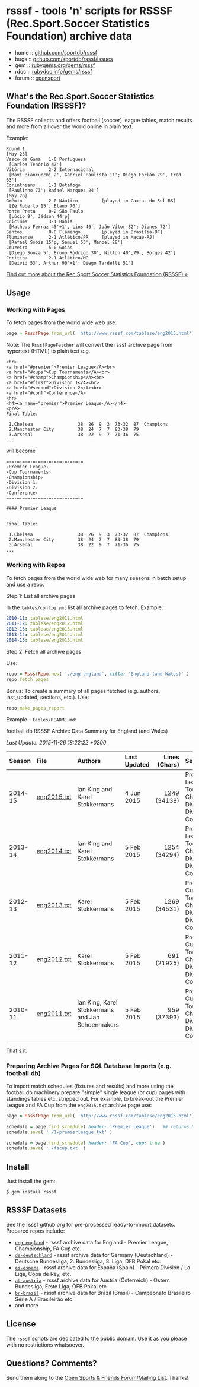 # rsssf - tools 'n' scripts for RSSSF (Rec.Sport.Soccer Statistics Foundation) archive data


* home  :: [github.com/sportdb/rsssf](https://github.com/sportdb/rsssf)
* bugs  :: [github.com/sportdb/rsssf/issues](https://github.com/sportdb/rsssf/issues)
* gem   :: [rubygems.org/gems/rsssf](https://rubygems.org/gems/rsssf)
* rdoc  :: [rubydoc.info/gems/rsssf](http://rubydoc.info/gems/rsssf)
* forum :: [opensport](http://groups.google.com/group/opensport)


## What's the Rec.Sport.Soccer Statistics Foundation (RSSSF)? 

The RSSSF collects and offers football (soccer) league tables, match results and more
from all over the world online in plain text.

Example:

```
Round 1
[May 25]
Vasco da Gama   1-0 Portuguesa
 [Carlos Tenório 47']
Vitória         2-2 Internacional
 [Maxi Biancucchi 2', Gabriel Paulista 11'; Diego Forlán 29', Fred 63']
Corinthians     1-1 Botafogo
 [Paulinho 73'; Rafael Marques 24']
[May 26]
Grêmio          2-0 Náutico         [played in Caxias do Sul-RS]
 [Zé Roberto 15', Elano 70']
Ponte Preta     0-2 São Paulo
 [Lúcio 9', Jádson 44'p]
Criciúma        3-1 Bahia
 [Matheus Ferraz 45'+1', Lins 46', João Vítor 82'; Diones 72']
Santos          0-0 Flamengo        [played in Brasília-DF]
Fluminense      2-1 Atlético/PR     [played in Macaé-RJ]
 [Rafael Sóbis 15'p, Samuel 53'; Manoel 28']
Cruzeiro        5-0 Goiás
 [Diego Souza 5', Bruno Rodrigo 30', Nílton 40',79', Borges 42']
Coritiba        2-1 Atlético/MG
 [Deivid 53', Arthur 90'+1'; Diego Tardelli 51']
```

[Find out more about the Rec.Sport.Soccer Statistics Foundation (RSSSF) »](http://www.rsssf.com)



## Usage

### Working with Pages

To fetch pages from the world wide web use:

``` ruby
page = RsssfPage.from_url( 'http://www.rsssf.com/tablese/eng2015.html')
```

Note: The `RsssfPageFetcher` will convert the rsssf archive page
from hypertext (HTML) to plain text e.g.

```
<hr>
<a href="#premier">Premier League</A><br>
<a href="#cups">Cup Tournaments</A><br>
<a href="#champ">Championship</A><br>
<a href="#first">Division 1</A><br>
<a href="#second">Division 2</A><br>
<a href="#conf">Conference</A>
<hr>
<h4><a name="premier">Premier League</A></h4>
<pre>
Final Table:

 1.Chelsea                 38  26  9  3  73-32  87  Champions
 2.Manchester City         38  24  7  7  83-38  79
 3.Arsenal                 38  22  9  7  71-36  75
...
```

will become

```
=-=-=-=-=-=-=-=-=-=-=-=-=-=-=
‹Premier League›
‹Cup Tournaments›
‹Championship›
‹Division 1›
‹Division 2›
‹Conference›
=-=-=-=-=-=-=-=-=-=-=-=-=-=-=

#### Premier League


Final Table:

 1.Chelsea                 38  26  9  3  73-32  87  Champions
 2.Manchester City         38  24  7  7  83-38  79
 3.Arsenal                 38  22  9  7  71-36  75
...
```


### Working with Repos

To fetch pages from the world wide web for many seasons in batch setup and use a repo.

Step 1: List all archive pages

In the `tables/config.yml` list all archive pages to fetch. Example:

``` yaml
2010-11: tablese/eng2011.html
2011-12: tablese/eng2012.html
2012-13: tablese/eng2013.html
2013-14: tablese/eng2014.html
2014-15: tablese/eng2015.html
```

Step 2: Fetch all archive pages

Use:

``` ruby
repo = RsssfRepo.new( './eng-england', title: 'England (and Wales)' )
repo.fetch_pages
```

Bonus: To create a summary of all pages fetched (e.g. authors, last_updated, sections, etc.).
Use:

``` ruby
repo.make_pages_report
```

Example - `tables/README.md`:


football.db RSSSF Archive Data Summary for England (and Wales)

_Last Update: 2015-11-26 18:22:22 +0200_

| Season  | File   | Authors  | Last Updated | Lines (Chars) | Sections | 
| :------ | :------ | :------- | :----------- | ------------: | :------- |
| 2014-15 | [eng2015.txt](https://github.com/rsssf/eng-england/blob/master/tables/eng2015.txt) | Ian King and Karel Stokkermans | 4 Jun 2015 | 1249 (34138) | Premier League, Cup Tournaments, Championship, Division 1, Division 2, Conference |
| 2013-14 | [eng2014.txt](https://github.com/rsssf/eng-england/blob/master/tables/eng2014.txt) | Ian King and Karel Stokkermans | 5 Feb 2015 | 1254 (34294) | Premier League, Cup Tournaments, Championship, Division 1, Division 2, Conference |
| 2012-13 | [eng2013.txt](https://github.com/rsssf/eng-england/blob/master/tables/eng2013.txt) | Karel Stokkermans | 5 Feb 2015 | 1269 (34531) | Premiership, Cup Tournaments, Championship, Division 1, Division 2, Conference |
| 2011-12 | [eng2012.txt](https://github.com/rsssf/eng-england/blob/master/tables/eng2012.txt) | Karel Stokkermans | 5 Feb 2015 | 691 (21925) | Premiership, Cup Tournaments, Championship, Division 1, Division 2, Conference |
| 2010-11 | [eng2011.txt](https://github.com/rsssf/eng-england/blob/master/tables/eng2011.txt) | Ian King, Karel Stokkermans and Jan Schoenmakers | 5 Feb 2015 | 959 (37393) | Premiership, Cup Tournaments, Championship, Division 1, Division 2, Conference |


That's it.


### Preparing Archive Pages for SQL Database Imports (e.g. football.db)

To import match schedules (fixtures and results) and more using the football.db machinery
prepare "simple" single league (or cup) pages with standings tables etc. stripped out.
For example, to break-out the Premier League and FA Cup from the `eng2015.txt`
archive page use:

``` ruby
page = RsssfPage.from_url( 'http://www.rsssf.com/tablese/eng2015.html')

schedule = page.find_schedule( header: 'Premier League')   ## returns RsssfSchedule obj
schedule.save( './1-premierleague.txt' )

schedule = page.find_schedule( header: 'FA Cup', cup: true )
schedule.save( './facup.txt' )
```



## Install

Just install the gem:

    $ gem install rsssf



## RSSSF Datasets

See the rsssf github org for pre-processed ready-to-import datasets. Prepared repos include:

- [`eng-england`](https://github.com/rsssf/eng-england)    - rsssf archive data for England - Premier League, Championship, FA Cup etc.
- [`de-deutschland`](https://github.com/rsssf/de-deutschland) - rsssf archive data for Germany (Deutschland) - Deutsche Bundesliga, 2. Bundesliga, 3. Liga, DFB Pokal etc.
- [`es-espana`](https://github.com/rsssf/es-espana)      - rsssf archive data for España (Spain) - Primera División / La Liga, Copa de Rey, etc.
- [`at-austria`](https://github.com/rsssf/at-austria)     - rsssf archive data for Austria (Österreich) - Österr. Bundesliga, Erste Liga, ÖFB Pokal etc.
- [`br-brazil`](https://github.com/rsssf/br-brazil)      - rsssf archive data for Brazil (Brasil) - Campeonato Brasileiro Série A / Brasileirão etc.
- and more


## License

The `rsssf` scripts are dedicated to the public domain.
Use it as you please with no restrictions whatsoever.


## Questions? Comments?

Send them along to the
[Open Sports & Friends Forum/Mailing List](http://groups.google.com/group/opensport).
Thanks!

